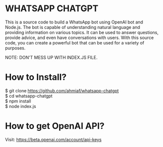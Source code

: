 # WHATSAPP CHATGPT
This is a source code to build a WhatsApp bot using OpenAI bot and Node.js. The bot is capable of understanding natural language and providing information on various topics. It can be used to answer questions, provide advice, and even have conversations with users. With this source code, you can create a powerful bot that can be used for a variety of purposes. <br>

NOTE: DON'T MESS UP WITH INDEX.JS FILE. <br>

# How to Install? 
$ git clone https://github.com/ahmiaf/whatsapp-chatgpt <br>
$ cd whatsapp-chatgpt <br>
$ npm install <br>
$ node index.js <br>


# How to get OpenAI API?
Visit: https://beta.openai.com/account/api-keys
